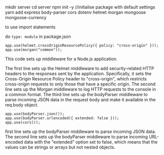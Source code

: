 mkdir server
cd server
npm init -y //initialise package with default settings
yarn add express body-parser cors dotenv helmet morgan mongoose mongoose-currency

to use import statements

do `type: module` in package.json

    app.use(helmet.crossOriginResourcePolicy({ policy: "cross-origin" }));
    app.use(morgan("common"));

This code sets up middleware for a Node.js application.

The first line sets up the Helmet middleware to add security-related HTTP headers to the responses sent by the application. Specifically, it sets the Cross-Origin Resource Policy header to "cross-origin", which restricts cross-origin requests to only those that have a specific origin.
The second line sets up the Morgan middleware to log HTTP requests to the console in a common format.
The third line sets up the bodyParser middleware to parse incoming JSON data in the request body and make it available in the req.body object.

    app.use(bodyParser.json());
    app.use(bodyParser.urlencoded({ extended: false }));
    app.use(cors());

first line sets up the bodyParser middleware to parse incoming JSON data.
The second line sets up the bodyParser middleware to parse incoming URL-encoded data with the "extended" option set to false, which means that the values can be strings or arrays but not nested objects.
